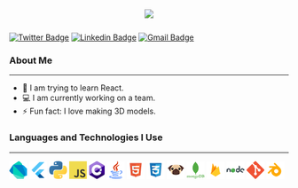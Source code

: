 <h1 align="center">
  <a href="https://git.io/typing-svg">
    <img src="https://readme-typing-svg.herokuapp.com/?lines=Hello+There!;I+am+Mete;Nice+to+see+you+here!&center=true&size=30">
  </a>
</h1>

[![Twitter Badge](https://img.shields.io/badge/-@metekkaya-1ca0f1?style=flat-square&labelColor=1ca0f1&logo=twitter&logoColor=white&link=https://https://twitter.com/metekkaya)](https://twitter.com/metekkaya) 
[![Linkedin Badge](https://img.shields.io/badge/-metekaya-blue?style=flat-square&logo=Linkedin&logoColor=white&link=https://www.linkedin.com/in/mete-kaya-2a57b31a7/)](https://www.linkedin.com/in/mete-kaya-2a57b31a7/)
[![Gmail Badge](https://img.shields.io/badge/-metekaya55@gmail.com-c14438?style=flat-square&logo=Gmail&logoColor=white&link=mailto:metekaya55@gmail.com)](mailto:metekaya55@gmail.com)

<h3>About Me</h3><hr>

- 🌱  I am trying to learn React.
- 💻  I am currently working on a team.
- ⚡  Fun fact: I love making 3D models.

<h3>Languages and Technologies I Use</h3><hr>


<a href="https://dart.dev/" title="Dart"><img src="icons/dartlang.png" /></a>
<a href="https://flutter.dev/" title="Flutter"><img src="icons/flutter.png" /></a>
<a href="https://www.python.org/" title="Python"><img src="icons/python.png" /></a>
<a href="https://en.wikipedia.org/wiki/JavaScript" title="JavaScript"><img src="icons/javascript.png" /></a>
<a href="http://csharp.net/" title="C#"><img src="icons/csharp.png" /></a>
<a href="https://www.java.com/" title="Java"><img src="icons/java.png" /></a>
<a href="" title="HTML"><img src="icons/html.png" /></a>
<a href="" title="CSS"><img src="icons/css.png" /></a>
<a href="https://pugjs.org/" title="Pug"><img src="icons/pug.png" /></a>
<a href="https://www.mongodb.com/" title="MongoDB"><img src="icons/mongodb.png" /></a>
<a href="https://firebase.google.com" title="Firebase"><img src="icons/firebase.png" /></a>
<a href="https://nodejs.org" title="NodeJS"><img src="icons/nodejs.png" /></a>
<a href="https://git-scm.com/" title="Git"><img src="icons/git.png" /></a>
<a href="https://www.blender.org" title="Blender"><img src="icons/blender.png" /></a>

<!--
<h3>Stats</h3><hr>

 
<p float="left"><img height="137px" src="https://github-readme-stats.vercel.app/api?username=metekaya&hide_title=true&hide_border=true&show_icons=true&include_all_commits=true&count_private=true&line_height=21&text_color=000&icon_color=000&bg_color=0,ea6161,ffc64d,fffc4d,52fa5a&theme=graywhite" /> <img height="137px"  src="https://github-readme-stats.vercel.app/api/top-langs/?username=metekaya&hide=html&hide_title=true&hide_border=true&layout=compact&langs_count=6&exclude_repo=automobile-data-analysis&text_color=000&icon_color=fff&bg_color=0,52fa5a,4dfcff,c64dff&theme=graywhite" /></p> 
-->






